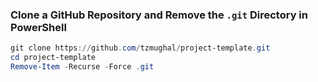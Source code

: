 ### Clone a GitHub Repository and Remove the `.git` Directory in PowerShell

```powershell
git clone https://github.com/tzmughal/project-template.git
cd project-template
Remove-Item -Recurse -Force .git
